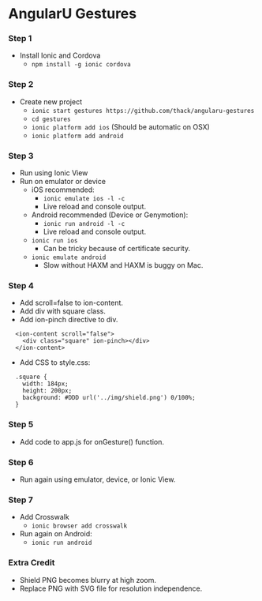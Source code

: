 # AngularU Gestures

### Step 1

* Install Ionic and Cordova
    * ``npm install -g ionic cordova``

### Step 2

* Create new project
    * ``ionic start gestures https://github.com/thack/angularu-gestures``
    * ``cd gestures``
    * ``ionic platform add ios`` (Should be automatic on OSX)
    * ``ionic platform add android``

### Step 3

* Run using Ionic View
* Run on emulator or device
    * iOS recommended:
        * ``ionic emulate ios -l -c``
        * Live reload and console output.
    * Android recommended (Device or Genymotion):
        * ``ionic run android -l -c``
        * Live reload and console output.
    * ``ionic run ios``
        * Can be tricky because of certificate security.
    * ``ionic emulate android``
        * Slow without HAXM and HAXM is buggy on Mac.

### Step 4

* Add scroll=false to ion-content.
* Add div with square class.
* Add ion-pinch directive to div.
```
  <ion-content scroll="false">
    <div class="square" ion-pinch></div>
  </ion-content>
```

* Add CSS to style.css:
```
  .square {
    width: 184px;
    height: 200px;
    background: #DDD url('../img/shield.png') 0/100%;
  }
```

### Step 5

* Add code to app.js for onGesture() function.

### Step 6

* Run again using emulator, device, or Ionic View.

### Step 7

* Add Crosswalk
    * ``ionic browser add crosswalk``
* Run again on Android:
    * ``ionic run android``

### Extra Credit

* Shield PNG becomes blurry at high zoom.
* Replace PNG with SVG file for resolution independence.
